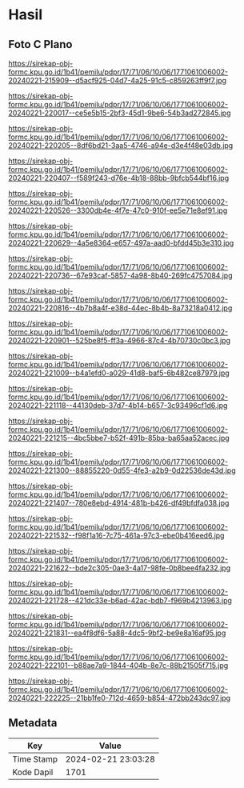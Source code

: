 # Hasil

## Foto C Plano

https://sirekap-obj-formc.kpu.go.id/1b41/pemilu/pdpr/17/71/06/10/06/1771061006002-20240221-215909--d5acf925-04d7-4a25-91c5-c859263ff9f7.jpg

https://sirekap-obj-formc.kpu.go.id/1b41/pemilu/pdpr/17/71/06/10/06/1771061006002-20240221-220017--ce5e5b15-2bf3-45d1-9be6-54b3ad272845.jpg

https://sirekap-obj-formc.kpu.go.id/1b41/pemilu/pdpr/17/71/06/10/06/1771061006002-20240221-220205--8df6bd21-3aa5-4746-a94e-d3e4f48e03db.jpg

https://sirekap-obj-formc.kpu.go.id/1b41/pemilu/pdpr/17/71/06/10/06/1771061006002-20240221-220407--f589f243-d76e-4b18-88bb-9bfcb544bf16.jpg

https://sirekap-obj-formc.kpu.go.id/1b41/pemilu/pdpr/17/71/06/10/06/1771061006002-20240221-220526--3300db4e-4f7e-47c0-910f-ee5e71e8ef91.jpg

https://sirekap-obj-formc.kpu.go.id/1b41/pemilu/pdpr/17/71/06/10/06/1771061006002-20240221-220629--4a5e8364-e657-497a-aad0-bfdd45b3e310.jpg

https://sirekap-obj-formc.kpu.go.id/1b41/pemilu/pdpr/17/71/06/10/06/1771061006002-20240221-220736--67e93caf-5857-4a98-8b40-269fc4757084.jpg

https://sirekap-obj-formc.kpu.go.id/1b41/pemilu/pdpr/17/71/06/10/06/1771061006002-20240221-220816--4b7b8a4f-e38d-44ec-8b4b-8a73218a0412.jpg

https://sirekap-obj-formc.kpu.go.id/1b41/pemilu/pdpr/17/71/06/10/06/1771061006002-20240221-220901--525be8f5-ff3a-4966-87c4-4b70730c0bc3.jpg

https://sirekap-obj-formc.kpu.go.id/1b41/pemilu/pdpr/17/71/06/10/06/1771061006002-20240221-221009--b4a1efd0-a029-41d8-baf5-6b482ce87979.jpg

https://sirekap-obj-formc.kpu.go.id/1b41/pemilu/pdpr/17/71/06/10/06/1771061006002-20240221-221118--44130deb-37d7-4b14-b657-3c93496cf1d6.jpg

https://sirekap-obj-formc.kpu.go.id/1b41/pemilu/pdpr/17/71/06/10/06/1771061006002-20240221-221215--4bc5bbe7-b52f-491b-85ba-ba65aa52acec.jpg

https://sirekap-obj-formc.kpu.go.id/1b41/pemilu/pdpr/17/71/06/10/06/1771061006002-20240221-221300--88855220-0d55-4fe3-a2b9-0d22536de43d.jpg

https://sirekap-obj-formc.kpu.go.id/1b41/pemilu/pdpr/17/71/06/10/06/1771061006002-20240221-221407--780e8ebd-4914-481b-b426-df49bfdfa038.jpg

https://sirekap-obj-formc.kpu.go.id/1b41/pemilu/pdpr/17/71/06/10/06/1771061006002-20240221-221532--f98f1a16-7c75-461a-97c3-ebe0b416eed6.jpg

https://sirekap-obj-formc.kpu.go.id/1b41/pemilu/pdpr/17/71/06/10/06/1771061006002-20240221-221622--bde2c305-0ae3-4a17-98fe-0b8bee4fa232.jpg

https://sirekap-obj-formc.kpu.go.id/1b41/pemilu/pdpr/17/71/06/10/06/1771061006002-20240221-221728--421dc33e-b6ad-42ac-bdb7-f969b4213963.jpg

https://sirekap-obj-formc.kpu.go.id/1b41/pemilu/pdpr/17/71/06/10/06/1771061006002-20240221-221831--ea4f8df6-5a88-4dc5-9bf2-be9e8a16af95.jpg

https://sirekap-obj-formc.kpu.go.id/1b41/pemilu/pdpr/17/71/06/10/06/1771061006002-20240221-222101--b88ae7a9-1844-404b-8e7c-88b21505f715.jpg

https://sirekap-obj-formc.kpu.go.id/1b41/pemilu/pdpr/17/71/06/10/06/1771061006002-20240221-222225--21bb1fe0-712d-4659-b854-472bb243dc97.jpg


## Metadata

| Key        | Value               |
| ---------- | ------------------- |
| Time Stamp | 2024-02-21 23:03:28 |
| Kode Dapil | 1701                |



